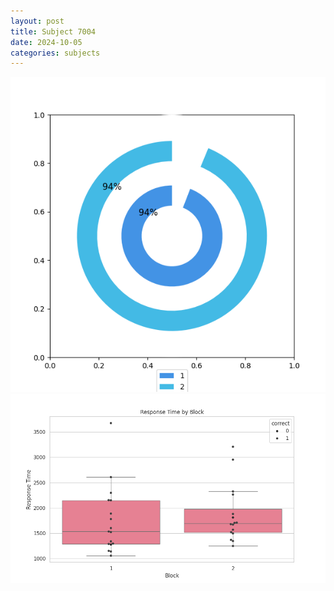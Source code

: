 ```yaml
---
layout: post
title: Subject 7004
date: 2024-10-05
categories: subjects
---
```


![](data/7004/run-4/7004__acc_test.png)
![](data/7004/run-4/7004_rt.png)
